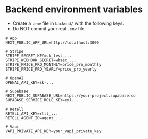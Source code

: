 # Backend environment variables

- Create a `.env` file in `backend/` with the following keys.
- Do NOT commit your real `.env` file.

```
# App
NEXT_PUBLIC_APP_URL=http://localhost:3000

# Stripe
STRIPE_SECRET_KEY=sk_test_...
STRIPE_WEBHOOK_SECRET=whsec_...
STRIPE_PRICE_PRO_MONTHLY=price_pro_monthly
STRIPE_PRICE_PRO_YEARLY=price_pro_yearly

# OpenAI
OPENAI_API_KEY=sk-...

# Supabase
NEXT_PUBLIC_SUPABASE_URL=https://your-project.supabase.co
SUPABASE_SERVICE_ROLE_KEY=eyJ...

# Retell
RETELL_API_KEY=rtll_...
RETELL_AGENT_ID=agent_...

# Vapi
VAPI_PRIVATE_API_KEY=your_vapi_private_key
```
